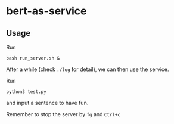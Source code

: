 

# bert-as-service 



## Usage

Run

````
bash run_server.sh &
````

After a while (check `./log` for detail), we can then use the service.

Run 

```
python3 test.py
```

and input a sentence to have fun.

Remember to stop the server by `fg` and `Ctrl+c`